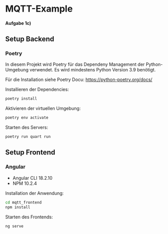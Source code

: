 # MQTT-Example
#### Aufgabe 1c)


## Setup Backend

### Poetry

In diesem Projekt wird Poetry für das Dependeny Management der Python-Umgebung verwendet.
Es wird mindestens Python Version 3.9 benötigt.

Für die Installation siehe Poetry Docu: https://python-poetry.org/docs/

Installieren der Dependencies:
```bash
poetry install
```

Aktivieren der virtuellen Umgebung:
```bash
poetry env activate
```

Starten des Servers:
```bash
poetry run quart run
```

## Setup Frontend
### Angular

- Angular CLI 18.2.10
- NPM 10.2.4

Installation der Anwendung:
```bash
cd mqtt_frontend
npm install
```

Starten des Frontends:
```bash
ng serve
```